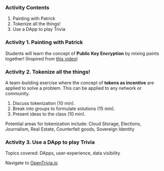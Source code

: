### Activity Contents

1. Painting with Patrick
2. Tokenize all the things!
3. Use a DApp to play Trivia

### Activity 1. Painting with Patrick

Students will learn the concept of **Public Key Encryption** by mixing paints together! (Inspired from [this video](https://youtu.be/YEBfamv-_do))

### Activity 2. Tokenize all the things!

A team-building exercise where the concept of **tokens as incentive** are applied to solve a problem. This can be applied to any network or community.

1. Discuss tokenization (10 min).
2. Break into groups to formulate solutions (15 min).
3. Present ideas to the class (10 min).

Potential areas for tokenization include: Cloud Storage, Elections, Journalism, Real Estate, Counterfeit goods, Sovereign Identity

### Activity 3. Use a DApp to play Trivia

Topics covered: DApps, user-experience, data visibility

Navigate to [OpenTrivia.io](www.OpenTrivia.io)
